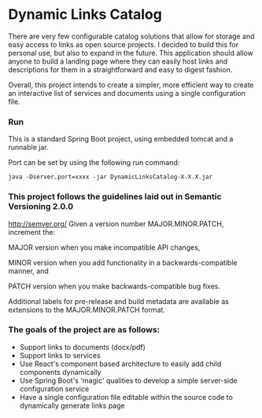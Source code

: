 # Dynamic Links Catalog

There are very few configurable catalog solutions that allow for storage and easy access to links as open source projects. I decided to build this for personal use, but also to expand in the future. This application should allow anyone to build a landing page where they can easily host links and descriptions for them in a straightforward and easy to digest fashion.

Overall, this project intends to create a simpler, more efficient way to create an interactive list of services and documents using a single configuration file.

### Run
This is a standard Spring Boot project, using embedded tomcat and a runnable jar.

Port can be set by using the following run command: 

    java -Dserver.port=xxxx -jar DynamicLinksCatalog-X.X.X.jar

### This project follows the guidelines laid out in Semantic Versioning 2.0.0
http://semver.org/
Given a version number MAJOR.MINOR.PATCH, increment the:

MAJOR version when you make incompatible API changes,

MINOR version when you add functionality in a backwards-compatible manner, and

PATCH version when you make backwards-compatible bug fixes.

Additional labels for pre-release and build metadata are available as extensions to the MAJOR.MINOR.PATCH format.

### The goals of the project are as follows:
- Support links to documents (docx/pdf)
- Support links to services
- Use React's component based architecture to easily add child components dynamically
- Use Spring Boot's 'magic' qualities to develop a simple server-side configuration service
- Have a single configuration file editable within the source code to dynamically generate links page